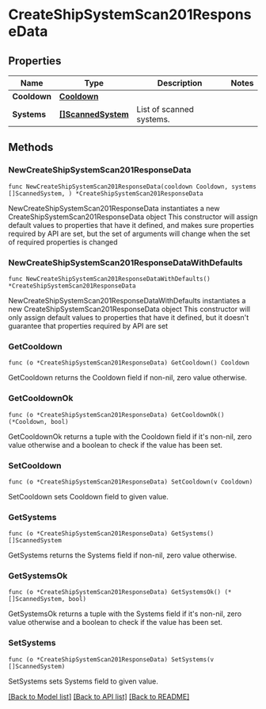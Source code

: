 # CreateShipSystemScan201ResponseData

## Properties

Name | Type | Description | Notes
------------ | ------------- | ------------- | -------------
**Cooldown** | [**Cooldown**](Cooldown.md) |  | 
**Systems** | [**[]ScannedSystem**](ScannedSystem.md) | List of scanned systems. | 

## Methods

### NewCreateShipSystemScan201ResponseData

`func NewCreateShipSystemScan201ResponseData(cooldown Cooldown, systems []ScannedSystem, ) *CreateShipSystemScan201ResponseData`

NewCreateShipSystemScan201ResponseData instantiates a new CreateShipSystemScan201ResponseData object
This constructor will assign default values to properties that have it defined,
and makes sure properties required by API are set, but the set of arguments
will change when the set of required properties is changed

### NewCreateShipSystemScan201ResponseDataWithDefaults

`func NewCreateShipSystemScan201ResponseDataWithDefaults() *CreateShipSystemScan201ResponseData`

NewCreateShipSystemScan201ResponseDataWithDefaults instantiates a new CreateShipSystemScan201ResponseData object
This constructor will only assign default values to properties that have it defined,
but it doesn't guarantee that properties required by API are set

### GetCooldown

`func (o *CreateShipSystemScan201ResponseData) GetCooldown() Cooldown`

GetCooldown returns the Cooldown field if non-nil, zero value otherwise.

### GetCooldownOk

`func (o *CreateShipSystemScan201ResponseData) GetCooldownOk() (*Cooldown, bool)`

GetCooldownOk returns a tuple with the Cooldown field if it's non-nil, zero value otherwise
and a boolean to check if the value has been set.

### SetCooldown

`func (o *CreateShipSystemScan201ResponseData) SetCooldown(v Cooldown)`

SetCooldown sets Cooldown field to given value.


### GetSystems

`func (o *CreateShipSystemScan201ResponseData) GetSystems() []ScannedSystem`

GetSystems returns the Systems field if non-nil, zero value otherwise.

### GetSystemsOk

`func (o *CreateShipSystemScan201ResponseData) GetSystemsOk() (*[]ScannedSystem, bool)`

GetSystemsOk returns a tuple with the Systems field if it's non-nil, zero value otherwise
and a boolean to check if the value has been set.

### SetSystems

`func (o *CreateShipSystemScan201ResponseData) SetSystems(v []ScannedSystem)`

SetSystems sets Systems field to given value.



[[Back to Model list]](../README.md#documentation-for-models) [[Back to API list]](../README.md#documentation-for-api-endpoints) [[Back to README]](../README.md)


